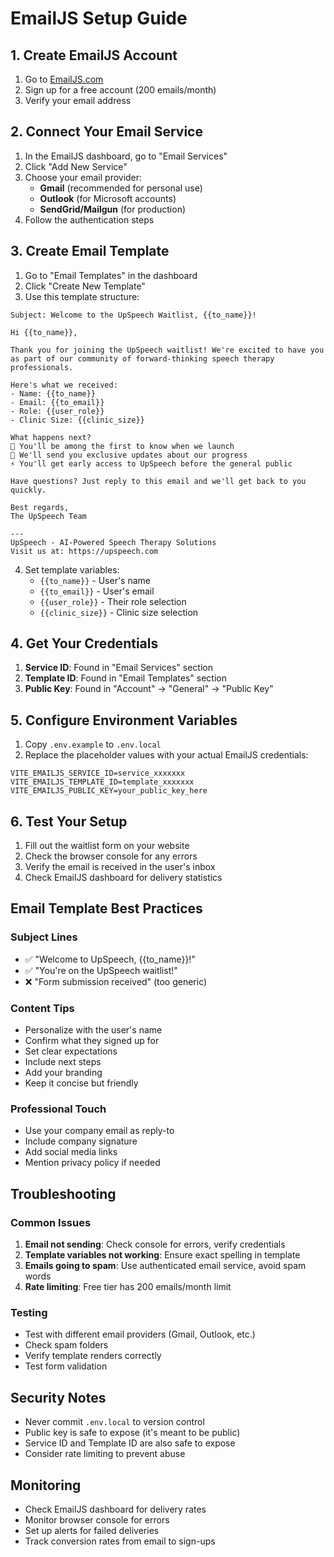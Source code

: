 # EmailJS Setup Guide

## 1. Create EmailJS Account

1. Go to [EmailJS.com](https://www.emailjs.com/)
2. Sign up for a free account (200 emails/month)
3. Verify your email address

## 2. Connect Your Email Service

1. In the EmailJS dashboard, go to "Email Services"
2. Click "Add New Service"
3. Choose your email provider:
   - **Gmail** (recommended for personal use)
   - **Outlook** (for Microsoft accounts)
   - **SendGrid/Mailgun** (for production)
4. Follow the authentication steps

## 3. Create Email Template

1. Go to "Email Templates" in the dashboard
2. Click "Create New Template"
3. Use this template structure:

```
Subject: Welcome to the UpSpeech Waitlist, {{to_name}}!

Hi {{to_name}},

Thank you for joining the UpSpeech waitlist! We're excited to have you as part of our community of forward-thinking speech therapy professionals.

Here's what we received:
- Name: {{to_name}}
- Email: {{to_email}}
- Role: {{user_role}}
- Clinic Size: {{clinic_size}}

What happens next?
🚀 You'll be among the first to know when we launch
📧 We'll send you exclusive updates about our progress
⚡ You'll get early access to UpSpeech before the general public

Have questions? Just reply to this email and we'll get back to you quickly.

Best regards,
The UpSpeech Team

---
UpSpeech - AI-Powered Speech Therapy Solutions
Visit us at: https://upspeech.com
```

4. Set template variables:
   - `{{to_name}}` - User's name
   - `{{to_email}}` - User's email
   - `{{user_role}}` - Their role selection
   - `{{clinic_size}}` - Clinic size selection

## 4. Get Your Credentials

1. **Service ID**: Found in "Email Services" section
2. **Template ID**: Found in "Email Templates" section
3. **Public Key**: Found in "Account" → "General" → "Public Key"

## 5. Configure Environment Variables

1. Copy `.env.example` to `.env.local`
2. Replace the placeholder values with your actual EmailJS credentials:

```env
VITE_EMAILJS_SERVICE_ID=service_xxxxxxx
VITE_EMAILJS_TEMPLATE_ID=template_xxxxxxx
VITE_EMAILJS_PUBLIC_KEY=your_public_key_here
```

## 6. Test Your Setup

1. Fill out the waitlist form on your website
2. Check the browser console for any errors
3. Verify the email is received in the user's inbox
4. Check EmailJS dashboard for delivery statistics

## Email Template Best Practices

### Subject Lines

- ✅ "Welcome to UpSpeech, {{to_name}}!"
- ✅ "You're on the UpSpeech waitlist!"
- ❌ "Form submission received" (too generic)

### Content Tips

- Personalize with the user's name
- Confirm what they signed up for
- Set clear expectations
- Include next steps
- Add your branding
- Keep it concise but friendly

### Professional Touch

- Use your company email as reply-to
- Include company signature
- Add social media links
- Mention privacy policy if needed

## Troubleshooting

### Common Issues

1. **Email not sending**: Check console for errors, verify credentials
2. **Template variables not working**: Ensure exact spelling in template
3. **Emails going to spam**: Use authenticated email service, avoid spam words
4. **Rate limiting**: Free tier has 200 emails/month limit

### Testing

- Test with different email providers (Gmail, Outlook, etc.)
- Check spam folders
- Verify template renders correctly
- Test form validation

## Security Notes

- Never commit `.env.local` to version control
- Public key is safe to expose (it's meant to be public)
- Service ID and Template ID are also safe to expose
- Consider rate limiting to prevent abuse

## Monitoring

- Check EmailJS dashboard for delivery rates
- Monitor browser console for errors
- Set up alerts for failed deliveries
- Track conversion rates from email to sign-ups
